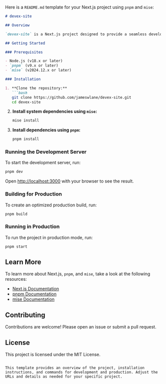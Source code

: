 Here is a `README.md` template for your Next.js project using `pnpm` and `mise`:

```markdown
# devex-site

## Overview

`devex-site` is a Next.js project designed to provide a seamless developer experience. This project uses `pnpm` for package management and `mise` for managing Linux packages.

## Getting Started

### Prerequisites

- Node.js (v18.x or later)
- `pnpm` (v9.x or later)
- `mise` (v2024.12.x or later)

### Installation

1. **Clone the repository:**
   ```bash
   git clone https://github.com/jameswlane/devex-site.git
   cd devex-site
   ```

2. **Install system dependencies using `mise`:**
   ```bash
   mise install
   ```

3. **Install dependencies using `pnpm`:**
   ```bash
   pnpm install
   ```

### Running the Development Server

To start the development server, run:
```bash
pnpm dev
```
Open [http://localhost:3000](http://localhost:3000) with your browser to see the result.

### Building for Production

To create an optimized production build, run:
```bash
pnpm build
```

### Running in Production

To run the project in production mode, run:
```bash
pnpm start
```

## Learn More

To learn more about Next.js, `pnpm`, and `mise`, take a look at the following resources:

- [Next.js Documentation](https://nextjs.org/)
- [pnpm Documentation](https://pnpm.io/)
- [mise Documentation](https://mise.jdx.dev/)

## Contributing

Contributions are welcome! Please open an issue or submit a pull request.

## License

This project is licensed under the MIT License.
```

This template provides an overview of the project, installation instructions, and commands for development and production. Adjust the URLs and details as needed for your specific project.